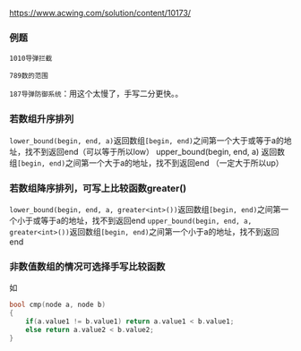 https://www.acwing.com/solution/content/10173/

### 例题

`1010导弹拦截`

`789数的范围`

`187导弹防御系统`：用这个太慢了，手写二分更快。。

### 若数组升序排列

`lower_bound(begin, end, a)`返回数组`[begin, end)`之间第一个大于或等于a的地址，找不到返回end（可以等于所以low）
upper_bound(begin, end, a) 返回数组`[begin, end)`之间第一个大于a的地址，找不到返回end （一定大于所以up）

### 若数组降序排列，可写上比较函数greater<type>()
`lower_bound(begin, end, a, greater<int>())`返回数组`[begin, end)`之间第一个小于或等于a的地址，找不到返回end
`upper_bound(begin, end, a, greater<int>())`返回数组`[begin, end)`之间第一个小于a的地址，找不到返回end

### 非数值数组的情况可选择手写比较函数
如
``` cpp
bool cmp(node a, node b)
{
    if(a.value1 != b.value1) return a.value1 < b.value1;
    else return a.value2 < b.value2;
}
```